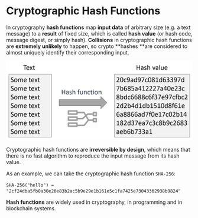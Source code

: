 # Cryptographic Hash Functions

In cryptography **hash functions** map **input data** of arbitrary size \(e.g. a text message\) to a **result** of fixed size, which is called **hash value** \(or hash code, message digest, or simply hash\). **Collisions** in cryptographic hash functions are **extremely unlikely** to happen, so crypto **hashes **are considered to almost uniquely identify their corresponding input.

![](/assets/crypto-hash-function.jpg)

Cryptographic hash functions are **irreversible by design**, which means that there is no fast algorithm to reproduce the input message from its hash value.

As an example, we can take the cryptographic hash function `SHA-256`:

```
SHA-256("hello") = "2cf24dba5fb0a30e26e83b2ac5b9e29e1b161e5c1fa7425e73043362938b9824"
```

**Hash functions** are widely used in cryptography, in programming and in blockchain systems.



